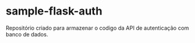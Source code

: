 # sample-flask-auth

Repositório criado para armazenar o codigo da API de autenticação com banco de dados.